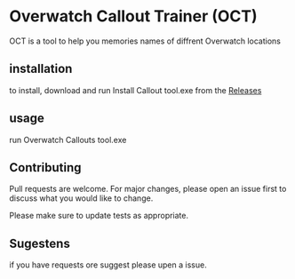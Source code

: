 # Overwatch Callout Trainer (OCT)

OCT is a tool to help you memories names of diffrent Overwatch locations

## installation


to install, download and  run Install Callout tool.exe from the [Releases](https://github.com/user/repo/blob/branch/other_file.md)

## usage

run Overwatch Callouts tool.exe


## Contributing
Pull requests are welcome. For major changes, please open an issue first to discuss what you would like to change.

Please make sure to update tests as appropriate.

## Sugestens 
if you have requests ore suggest please upen a issue.

